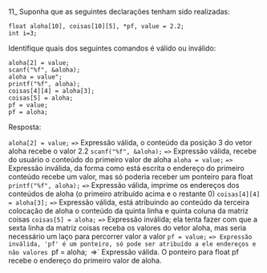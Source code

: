 11_ Suponha que as seguintes declarações tenham sido realizadas:

```
float aloha[10], coisas[10][5], *pf, value = 2.2;
int i=3;
```
Identifique quais dos seguintes comandos é válido ou inválido:
```
aloha[2] = value;
scanf("%f", &aloha);
aloha = value";
printf("%f", aloha);
coisas[4][4] = aloha[3];
coisas[5] = aloha;
pf = value;
pf = aloha;
```
Resposta:

`aloha[2] = value;` `=>` Expressão válida, o conteúdo da posição 3 do vetor aloha recebe o valor 2.2
`scanf("%f", &aloha);` `=>` Expressão válida, recebe do usuário o conteúdo do primeiro valor de aloha
`aloha = value;` `=>` Expressão inválida, da forma como está escrita o endereço do primeiro conteúdo recebe um valor, mas só poderia receber um ponteiro para float
    `printf("%f", aloha);` `=>` Expressão válida, imprime os endereços dos conteúdos de aloha (o primeiro atribuído acima e o restante 0)
    `coisas[4][4] = aloha[3];` `=>` Expressão válida, está atribuindo ao conteúdo da terceira colocação de aloha o conteúdo da quinta linha e quinta coluna da matriz coisas
    `coisas[5] = aloha;` `=>` Expressão inválida; ela tenta fazer com que a sexta linha da matriz coisas receba os valores do vetor aloha, mas seria necessário um laço para percorrer valor a valor
    `pf = value;` `=> Expressão inválida, 'pf' é um ponteiro, só pode ser atribuído a ele endereços e não valores
    `pf = aloha;` `=>` Expressão válida. O ponteiro para float pf recebe o endereço do primeiro valor de aloha.

